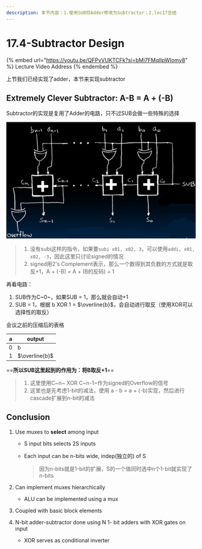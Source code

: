 ```yaml
---
description: 本节内容：1.使用SUB将Adder修改为Subtractor；2.lec17总结
---
```


# 17.4-Subtractor Design

{% embed url="https://youtu.be/QFPvVUKTCFk?si=bMi7FMqIIpWIomy8" %}
Lecture Video Address
{% endembed %}

上节我们已经实现了adder，本节来实现subtractor

## Extremely Clever Subtractor: A-B = A + (-B) 

Subtractor的实现是复用了Adder的电路，只不过SUB会做一些特殊的选择

![image-20240613204452986](.image/image-20240613204452986.png)

> 1. 没有subi这样的指令，如果要`subi x01, x02, 3`，可以使用`addi, x01, x02, -3`，因此这里只讨论signed的情况
> 2. signed用2's Complement表示，那么一个数得到其负数的方式就是取反+1，A + (-B) = A + (B的反码) + 1

再看电路：

1. SUB作为C~0~，如果SUB = 1，那么就会自动+1
2. SUB = 1，根据 b XOR 1 = $\overline{b}$，会自动进行取反（使用XOR可以选择性的取反）

会议之前的压缩后的表格

| a    | output         |
| ---- | -------------- |
| 0    | b              |
| 1    | $\overline{b}$ |

==**所以SUB这里起到的作用为：将B取反+1**==

> 1. 这里使用C~n~ XOR C~n-1~作为signed的Overflow的信号
> 2. 这里也是先考虑1-bit的减法，使用 a - b = a + (-b)实现，然后进行cascade扩展到n-bit的减法

## Conclusion

1. Use muxes to **select** among input
    - S input bits selects 2S inputs
    
    - Each input can be n-bits wide, indep(独立的) of S
    
        > 因为n-bits就是1-bit的扩展，S的一个值同时选中n个1-bit就实现了n-bits
    
2. Can implement muxes hierarchically
    - ALU can be implemented using a mux
    
3. Coupled with basic block elements

4. N-bit adder-subtractor done using N 1- bit adders with XOR gates on input
    - XOR serves as conditional inverter
